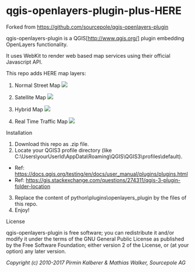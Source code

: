 # qgis-openlayers-plugin-plus-HERE
Forked from https://github.com/sourcepole/qgis-openlayers-plugin

qgis-openlayers-plugin is a QGIS[http://www.qgis.org/] plugin embedding OpenLayers functionality.

It uses WebKit to render web based map services using their official Javascript API.

This repo adds HERE map layers:
1. Normal Street Map
![](https://i.imgur.com/tH5NI1d.jpg)

2. Satellite Map
![](https://i.imgur.com/GUm3uZ8.jpg)

3. Hybrid Map
![](https://i.imgur.com/vBtF3E6.jpg)

4. Real Time Traffic Map
![](https://i.imgur.com/stsoMmK.jpg)


Installation

1. Download this repo as .zip file.
2. Locate your QGIS3 profile directory (like C:\Users\yourUserId\AppData\Roaming\QGIS\QGIS3\profiles\default).
* Ref: https://docs.qgis.org/testing/en/docs/user_manual/plugins/plugins.html
* Ref: https://gis.stackexchange.com/questions/274311/qgis-3-plugin-folder-location
3. Replace the content of python\plugins\openlayers_plugin by the files of this repo.
4. Enjoy!

License

qgis-openlayers-plugin is free software; you can redistribute it and/or modify it under the terms of the GNU General Public License as published by the Free Software Foundation; either version 2 of the License, or (at your option) any later version.

<em>Copyright (c) 2010-2017 Pirmin Kalberer & Mathias Walker, Sourcepole AG</em>
